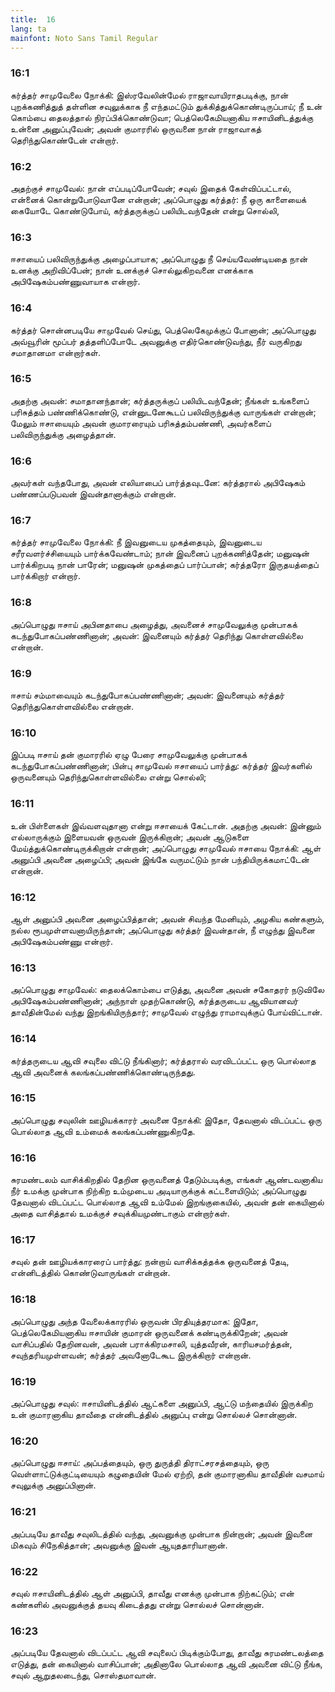 ```yaml
---
title:  16
lang: ta
mainfont: Noto Sans Tamil Regular
---
```


###  16:1

கர்த்தர் சாமுவேலை நோக்கி: இஸ்ரவேலின்மேல் ராஜாவாயிராதபடிக்கு, நான் புறக்கணித்துத் தள்ளின சவுலுக்காக நீ எந்தமட்டும் துக்கித்துக்கொண்டிருப்பாய்; நீ உன் கொம்பை தைலத்தால் நிரப்பிக்கொண்டுவா; பெத்லெகேமியனாகிய ஈசாயினிடத்துக்கு உன்னை அனுப்புவேன்; அவன் குமாரரில் ஒருவனை நான் ராஜாவாகத் தெரிந்துகொண்டேன் என்றார்.

###  16:2

அதற்குச் சாமுவேல்: நான் எப்படிப்போவேன்; சவுல் இதைக் கேள்விப்பட்டால், என்னைக் கொன்றுபோடுவானே என்றான்; அப்பொழுது கர்த்தர்: நீ ஒரு காளையைக் கையோடே கொண்டுபோய், கர்த்தருக்குப் பலியிடவந்தேன் என்று சொல்லி,

###  16:3

ஈசாயைப் பலிவிருந்துக்கு அழைப்பாயாக; அப்பொழுது நீ செய்யவேண்டியதை நான் உனக்கு அறிவிப்பேன்; நான் உனக்குச் சொல்லுகிறவனை எனக்காக அபிஷேகம்பண்ணுவாயாக என்றார்.

###  16:4

கர்த்தர் சொன்னபடியே சாமுவேல் செய்து, பெத்லெகேமுக்குப் போனான்; அப்பொழுது அவ்வூரின் மூப்பர் தத்தளிப்போடே அவனுக்கு எதிர்கொண்டுவந்து, நீர் வருகிறது சமாதானமா என்றார்கள்.

###  16:5

அதற்கு அவன்: சமாதானந்தான்; கர்த்தருக்குப் பலியிடவந்தேன்; நீங்கள் உங்களைப் பரிசுத்தம் பண்ணிக்கொண்டு, என்னுடனேகூடப் பலிவிருந்துக்கு வாருங்கள் என்றான்; மேலும் ஈசாயையும் அவன் குமாரரையும் பரிசுத்தம்பண்ணி, அவர்களைப் பலிவிருந்துக்கு அழைத்தான்.

###  16:6

அவர்கள் வந்தபோது, அவன் எலியாபைப் பார்த்தவுடனே: கர்த்தரால் அபிஷேகம் பண்ணப்படுபவன் இவன்தானாக்கும் என்றான்.

###  16:7

கர்த்தர் சாமுவேலை நோக்கி: நீ இவனுடைய முகத்தையும், இவனுடைய சரீரவளர்ச்சியையும் பார்க்கவேண்டாம்; நான் இவனைப் புறக்கணித்தேன்; மனுஷன் பார்க்கிறபடி நான் பாரேன்; மனுஷன் முகத்தைப் பார்ப்பான்; கர்த்தரோ இருதயத்தைப் பார்க்கிறார் என்றார்.

###  16:8

அப்பொழுது ஈசாய் அபினதாபை அழைத்து, அவனைச் சாமுவேலுக்கு முன்பாகக் கடந்துபோகப்பண்ணினான்; அவன்: இவனையும் கர்த்தர் தெரிந்து கொள்ளவில்லை என்றான்.

###  16:9

ஈசாய் சம்மாவையும் கடந்துபோகப்பண்ணினான்; அவன்: இவனையும் கர்த்தர் தெரிந்துகொள்ளவில்லை என்றான்.

###  16:10

இப்படி ஈசாய் தன் குமாரரில் ஏழு பேரை சாமுவேலுக்கு முன்பாகக் கடந்துபோகப்பண்ணினான்; பின்பு சாமுவேல் ஈசாயைப் பார்த்து: கர்த்தர் இவர்களில் ஒருவனையும் தெரிந்துகொள்ளவில்லை என்று சொல்லி;

###  16:11

உன் பிள்ளைகள் இவ்வளவுதானா என்று ஈசாயைக் கேட்டான். அதற்கு அவன்: இன்னும் எல்லாருக்கும் இளையவன் ஒருவன் இருக்கிறான்; அவன் ஆடுகளை மேய்த்துக்கொண்டிருக்கிறான் என்றான்; அப்பொழுது சாமுவேல் ஈசாயை நோக்கி: ஆள் அனுப்பி அவனை அழைப்பி; அவன் இங்கே வருமட்டும் நான் பந்தியிருக்கமாட்டேன் என்றான்.

###  16:12

ஆள் அனுப்பி அவனை அழைப்பித்தான்; அவன் சிவந்த மேனியும், அழகிய கண்களும், நல்ல ரூபமுள்ளவனாயிருந்தான்; அப்பொழுது கர்த்தர் இவன்தான், நீ எழுந்து இவனை அபிஷேகம்பண்ணு என்றார்.

###  16:13

அப்பொழுது சாமுவேல்: தைலக்கொம்பை எடுத்து, அவனை அவன் சகோதரர் நடுவிலே அபிஷேகம்பண்ணினான்; அந்நாள் முதற்கொண்டு, கர்த்தருடைய ஆவியானவர் தாவீதின்மேல் வந்து இறங்கியிருந்தார்; சாமுவேல் எழுந்து ராமாவுக்குப் போய்விட்டான்.

###  16:14

கர்த்தருடைய ஆவி சவுலை விட்டு நீங்கினார்; கர்த்தரால் வரவிடப்பட்ட ஒரு பொல்லாத ஆவி அவனைக் கலங்கப்பண்ணிக்கொண்டிருந்தது.

###  16:15

அப்பொழுது சவுலின் ஊழியக்காரர் அவனை நோக்கி: இதோ, தேவனால் விடப்பட்ட ஒரு பொல்லாத ஆவி உம்மைக் கலங்கப்பண்ணுகிறதே.

###  16:16

சுரமண்டலம் வாசிக்கிறதில் தேறின ஒருவனைத் தேடும்படிக்கு, எங்கள் ஆண்டவனாகிய நீர் உமக்கு முன்பாக நிற்கிற உம்முடைய அடியாருக்குக் கட்டளையிடும்; அப்பொழுது தேவனால் விடப்பட்ட பொல்லாத ஆவி உம்மேல் இறங்குகையில், அவன் தன் கையினால் அதை வாசித்தால் உமக்குச் சவுக்கியமுண்டாகும் என்றார்கள்.

###  16:17

சவுல் தன் ஊழியக்காரரைப் பார்த்து: நன்றாய் வாசிக்கத்தக்க ஒருவனைத் தேடி, என்னிடத்தில் கொண்டுவாருங்கள் என்றான்.

###  16:18

அப்பொழுது அந்த வேலைக்காரரில் ஒருவன் பிரதியுத்தரமாக: இதோ, பெத்லெகேமியனாகிய ஈசாயின் குமாரன் ஒருவனைக் கண்டிருக்கிறேன்; அவன் வாசிப்பதில் தேறினவன், அவன் பராக்கிரமசாலி, யுத்தவீரன், காரியசமர்த்தன், சவுந்தரியமுள்ளவன்; கர்த்தர் அவனோடேகூட இருக்கிறார் என்றான்.

###  16:19

அப்பொழுது சவுல்: ஈசாயினிடத்தில் ஆட்களை அனுப்பி, ஆட்டு மந்தையில் இருக்கிற உன் குமாரனாகிய தாவீதை என்னிடத்தில் அனுப்பு என்று சொல்லச் சொன்னான்.

###  16:20

அப்பொழுது ஈசாய்: அப்பத்தையும், ஒரு துருத்தி திராட்சரசத்தையும், ஒரு வெள்ளாட்டுக்குட்டியையும் கழுதையின் மேல் ஏற்றி, தன் குமாரனாகிய தாவீதின் வசமாய் சவுலுக்கு அனுப்பினான்.

###  16:21

அப்படியே தாவீது சவுலிடத்தில் வந்து, அவனுக்கு முன்பாக நின்றான்; அவன் இவனை மிகவும் சிநேகித்தான்; அவனுக்கு இவன் ஆயுததாரியானான்.

###  16:22

சவுல் ஈசாயினிடத்தில் ஆள் அனுப்பி, தாவீது எனக்கு முன்பாக நிற்கட்டும்; என் கண்களில் அவனுக்குத் தயவு கிடைத்தது என்று சொல்லச் சொன்னான்.

###  16:23

அப்படியே தேவனால் விடப்பட்ட ஆவி சவுலைப் பிடிக்கும்போது, தாவீது சுரமண்டலத்தை எடுத்து, தன் கையினால் வாசிப்பான்; அதினாலே பொல்லாத ஆவி அவனை விட்டு நீங்க, சவுல் ஆறுதலடைந்து, சொஸ்தமாவான்.

